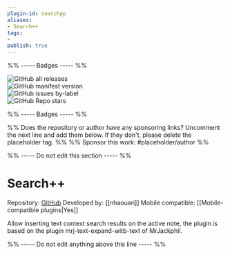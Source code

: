 ```yaml
---
plugin-id: searchpp
aliases:
- Search++
tags: 
- 
publish: true
---
```


%% ----- Badges ----- %%

![GitHub all releases](https://img.shields.io/github/downloads/https://github.com/nhaouari/searchpp/total?color=573E7A&logo=github&style=for-the-badge)   
![GitHub manifest version](https://img.shields.io/github/manifest-json/v/https://github.com/nhaouari/searchpp?color=573E7A&logo=github&style=for-the-badge)   
![GitHub issues by-label](https://img.shields.io/github/issues/https://github.com/nhaouari/searchpp/help%20wanted?color=573E7A&logo=github&style=for-the-badge)   
![GitHub Repo stars](https://img.shields.io/github/stars/https://github.com/nhaouari/searchpp?color=573E7A&logo=github&style=for-the-badge)

%% ----- Badges ----- %%

%% Does the repository or author have any sponsoring links? Uncomment the next line and add them below. If they don't, please delete the placeholder tag. %%
%% Sponsor this work: #placeholder/author %%

%% ----- Do not edit this section ----- %%

# Search++

Repository: [GitHub](https://github.com/https://github.com/nhaouari/searchpp)
Developed by: [[nhaouari]]
Mobile compatible: [[Mobile-compatible plugins|Yes]]

Allow inserting text context search results on the active note, the plugin is based on the plugin mrj-text-expand-witb-text of MrJackphil.

%% ----- Do not edit anything above this line ----- %% 
